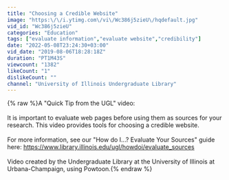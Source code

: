 ```yaml
---
title: "Choosing a Credible Website"
image: "https:\/\/i.ytimg.com\/vi\/Wc386j5zieU\/hqdefault.jpg"
vid_id: "Wc386j5zieU"
categories: "Education"
tags: ["evaluate information","evaluate website","credibility"]
date: "2022-05-08T23:24:30+03:00"
vid_date: "2019-08-06T18:28:18Z"
duration: "PT1M43S"
viewcount: "1382"
likeCount: "1"
dislikeCount: ""
channel: "University of Illinois Undergraduate Library"
---
```

{% raw %}A &quot;Quick Tip from the UGL&quot; video:<br /><br />It is important to evaluate web pages before using them as sources for your research. This video provides tools for choosing a credible website.<br /><br />For more information, see our &quot;How do I...? Evaluate Your Sources&quot; guide here: <a rel="nofollow" target="blank" href="https://www.library.illinois.edu/ugl/howdoi/evaluate_sources">https://www.library.illinois.edu/ugl/howdoi/evaluate_sources</a><br /><br />Video created by the Undergraduate Library at the University of Illinois at Urbana-Champaign, using Powtoon.{% endraw %}
